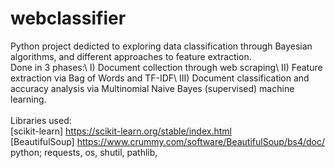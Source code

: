 # webclassifier
Python project dedicted to exploring data classification through Bayesian algorithms, and different approaches to feature extraction. \
Done in 3 phases:\ I) Document collection through web scraping\ II) Feature extraction via Bag of Words and TF-IDF\ III) Document classification and accuracy analysis via Multinomial Naive Bayes (supervised) machine learning.\
\
Libraries used:\
[scikit-learn] https://scikit-learn.org/stable/index.html \
[BeautifulSoup] https://www.crummy.com/software/BeautifulSoup/bs4/doc/ \
python; requests, os, shutil, pathlib, 

